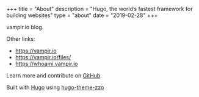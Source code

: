 +++
title = "About"
description = "Hugo, the world’s fastest framework for building websites"
type = "about"
date = "2019-02-28"
+++

vampir.io blog.

Other links:

* https://vampir.io
* https://vampir.io/files/
* https://whoami.vampir.io


Learn more and contribute on [GitHub](https://github.com/vampir-io).

Built with [Hugo](https://github.com/gohugoio/hugo) using [hugo-theme-zzo](https://github.com/zzossig/hugo-theme-zzo)



